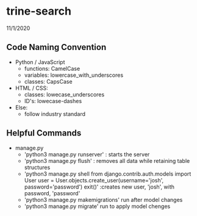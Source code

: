  # trine-search
 11/1/2020

 ## Code Naming Convention
 * Python / JavaScript
   - functions: CamelCase
   - variables: lowercase_with_underscores
   - classes: CapsCase 
 * HTML / CSS:
 	 - classes: lowecase_underscores
 	 - ID's: lowecase-dashes
 * Else:
 	 - follow industry standard

  ## Helpful Commands
  * manage.py
    - 'python3 manage.py runserver' : starts the server
    - 'python3 manage.py flush' : removes all data while retaining table structures
    - 'python3 manage.py shell
      from django.contrib.auth.models import User
      user = User.objects.create_user(username='josh', password='password')
      exit()'
      :creates new user, 'josh', with password, 'password'
    - 'python3 manage.py makemigrations' run after model changes
    - 'python3 manage.py migrate' run to apply model chenges



 
 
